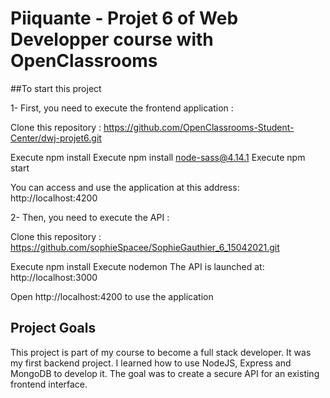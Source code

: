 # Piiquante -  Projet 6 of Web Developper course with OpenClassrooms

##To start this project 

1- First, you need to execute the frontend application :

Clone this repository : 
https://github.com/OpenClassrooms-Student-Center/dwj-projet6.git

Execute npm install 
Execute npm install node-sass@4.14.1
Execute npm start 

You can access and use the application at this address:
 http://localhost:4200

2- Then, you need to execute the API :

Clone this repository :
https://github.com/sophieSpacee/SophieGauthier_6_15042021.git

Execute npm install
Execute nodemon
The API is launched at: http://localhost:3000

Open  http://localhost:4200 to use the application

## Project Goals 

This project is part of my course to become a full stack developer. It was my first backend project. I learned how to use NodeJS, Express and MongoDB to develop it. 
The goal was to create a secure API for an existing frontend interface. 
